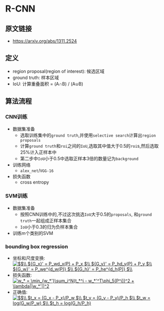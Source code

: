 # R-CNN


## 原文链接
 - https://arxiv.org/abs/1311.2524


## 定义
 - region proposal(region of interest): 候选区域
 - ground truth: 样本区域
 - IoU: 计算重叠面积 = (A∩B) / (A∪B)


## 算法流程

### CNN训练
 - 数据集准备
   - 选取训练集中的`ground truth`,并使用`selective search`计算出`region proposals`
   - 计算`ground truth`和`roi`之间的`IoU`,选取其中值大于0.5的`roi`s,然后选取25%计入正样本中
   - 第二步中`IoU`小于0.5中选取正样本3倍的数量记为`background`
 - 训练网络
   - `alex_net`/`VGG-16`
 - 损失函数
   - cross entropy

### SVM训练
 - 数据集准备
   - 按照CNN训练中的,不过这次挑选`IoU`大于0.5的`proposals`, 和`ground truth`一起组成正样本集合
   - `IoU`小于0.3的归为负样本集合
 - 训练m个类别的SVM

### bounding box regression
 - 坐标和尺度变换: <a href="http://www.codecogs.com/eqnedit.php?latex=$$\\&space;${G_x}'&space;=&space;P_wd_x(P)&space;&plus;&space;P_x&space;$\\&space;${G_y}'&space;=&space;P_hd_y(P)&space;&plus;&space;P_y&space;$\\&space;${G_w}'&space;=&space;P_we^{d_w(P)}&space;$\\&space;${G_h}'&space;=&space;P_he^{d_h(P)}&space;$\\" target="_blank"><img src="http://latex.codecogs.com/svg.latex?$$\\&space;${G_x}'&space;=&space;P_wd_x(P)&space;&plus;&space;P_x&space;$\\&space;${G_y}'&space;=&space;P_hd_y(P)&space;&plus;&space;P_y&space;$\\&space;${G_w}'&space;=&space;P_we^{d_w(P)}&space;$\\&space;${G_h}'&space;=&space;P_he^{d_h(P)}&space;$\\" title="$$\\ ${G_x}' = P_wd_x(P) + P_x $\\ ${G_y}' = P_hd_y(P) + P_y $\\ ${G_w}' = P_we^{d_w(P)} $\\ ${G_h}' = P_he^{d_h(P)} $\\" /></a>
 - 损失函数: <a href="http://www.codecogs.com/eqnedit.php?latex=w_*&space;=&space;\min_{w_*'}\sum_i^N(t_*^i&space;-&space;w_*'^T\phi_5(P^i))^2&space;&plus;&space;\lambda||w_*'||^2" target="_blank"><img src="http://latex.codecogs.com/svg.latex?w_*&space;=&space;\min_{w_*'}\sum_i^N(t_*^i&space;-&space;w_*'^T\phi_5(P^i))^2&space;&plus;&space;\lambda||w_*'||^2" title="w_* = \min_{w_*'}\sum_i^N(t_*^i - w_*'^T\phi_5(P^i))^2 + \lambda||w_*'||^2" /></a>
 - 正确值: <a href="http://www.codecogs.com/eqnedit.php?latex=$$\\&space;$t_x&space;=&space;(G_x&space;-&space;P_x)/P_w&space;$\\&space;$t_y&space;=&space;(G_y&space;-&space;P_y)/P_h&space;$\\&space;$t_w&space;=&space;log(G_w/P_w)&space;$\\&space;$t_h&space;=&space;log(G_h/P_h)" target="_blank"><img src="http://latex.codecogs.com/svg.latex?$$\\&space;$t_x&space;=&space;(G_x&space;-&space;P_x)/P_w&space;$\\&space;$t_y&space;=&space;(G_y&space;-&space;P_y)/P_h&space;$\\&space;$t_w&space;=&space;log(G_w/P_w)&space;$\\&space;$t_h&space;=&space;log(G_h/P_h)" title="$$\\ $t_x = (G_x - P_x)/P_w $\\ $t_y = (G_y - P_y)/P_h $\\ $t_w = log(G_w/P_w) $\\ $t_h = log(G_h/P_h)" /></a>
